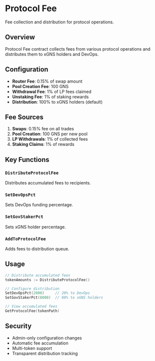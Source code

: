 # Protocol Fee

Fee collection and distribution for protocol operations.

## Overview

Protocol Fee contract collects fees from various protocol operations and distributes them to xGNS holders and DevOps.

## Configuration

- **Router Fee**: 0.15% of swap amount
- **Pool Creation Fee**: 100 GNS
- **Withdrawal Fee**: 1% of LP fees claimed
- **Unstaking Fee**: 1% of staking rewards
- **Distribution**: 100% to xGNS holders (default)

## Fee Sources

1. **Swaps**: 0.15% fee on all trades
2. **Pool Creation**: 100 GNS per new pool
3. **LP Withdrawals**: 1% of collected fees
4. **Staking Claims**: 1% of rewards

## Key Functions

### `DistributeProtocolFee`
Distributes accumulated fees to recipients.

### `SetDevOpsPct`
Sets DevOps funding percentage.

### `SetGovStakerPct`
Sets xGNS holder percentage.

### `AddToProtocolFee`
Adds fees to distribution queue.

## Usage

```go
// Distribute accumulated fees
tokenAmounts := DistributeProtocolFee()

// Configure distribution
SetDevOpsPct(2000)     // 20% to DevOps
SetGovStakerPct(8000)  // 80% to xGNS holders

// View accumulated fees
GetProtocolFee(tokenPath)
```

## Security

- Admin-only configuration changes
- Automatic fee accumulation
- Multi-token support
- Transparent distribution tracking